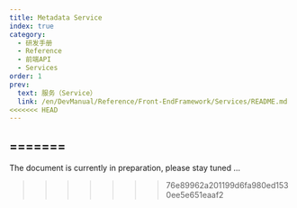 ```yaml
---
title: Metadata Service
index: true
category:
  - 研发手册
  - Reference
  - 前端API
  - Services
order: 1
prev:
  text: 服务（Service）
  link: /en/DevManual/Reference/Front-EndFramework/Services/README.md
<<<<<<< HEAD
---
```

=======
---

The document is currently in preparation, please stay tuned ...
>>>>>>> 76e89962a201199d6fa980ed1530ee5e651eaaf2
